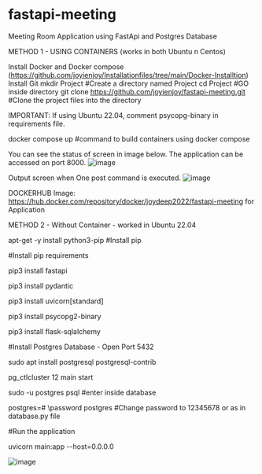 # fastapi-meeting
Meeting Room Application using FastApi and Postgres Database

METHOD 1 - USING CONTAINERS (works in both Ubuntu n Centos)

Install Docker and Docker compose (https://github.com/joyienjoy/Installationfiles/tree/main/Docker-Installtion)
Install Git
mkdir Project      #Create a directory named Project
cd Project         #GO inside directory
git clone https://github.com/joyienjoy/fastapi-meeting.git        #Clone the project files into the directory

IMPORTANT:
If using Ubuntu 22.04, comment psycopg-binary in requirements file.

docker compose up       #command to build containers using docker compose

You can see the status of screen in image below. The application can be accessed on port 8000.
![image](https://user-images.githubusercontent.com/92083624/198936199-92ec3f95-81d0-49c2-a339-fd8e5cfa4c44.png)

Output screen when One post command is executed.
![image](https://user-images.githubusercontent.com/92083624/198936431-40f3c44b-5ade-4aed-ae52-6ff166a1684c.png)

DOCKERHUB Image: https://hub.docker.com/repository/docker/joydeep2022/fastapi-meeting for Application




METHOD 2 - Without Container - worked in Ubuntu 22.04

apt-get -y install python3-pip            #Install pip

#Install pip requirements

pip3 install fastapi

pip3 install pydantic

pip3 install uvicorn[standard]

pip3 install psycopg2-binary

pip3 install flask-sqlalchemy

#Install Postgres Database - Open Port 5432

sudo apt install postgresql postgresql-contrib

pg_ctlcluster 12 main start

sudo -u postgres psql           #enter inside database

postgres=# \password postgres     #Change password to 12345678 or as in database.py file

#Run the application

uvicorn main:app --host=0.0.0.0

![image](https://user-images.githubusercontent.com/92083624/198978873-7a1d060c-a6b6-4955-ad9b-afa82f3525a3.png)



